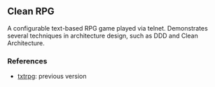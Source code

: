 ## Clean RPG

A configurable text-based RPG game played via telnet. Demonstrates several techniques in
architecture design, such as DDD and Clean Architecture.

### References

- [txtrpg](https://github.com/gushakov/txtrpg): previous version